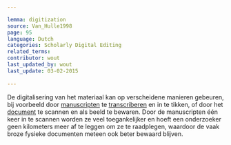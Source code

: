 ```yaml
---

lemma: digitization
source: Van_Hulle1998
page: 95 
language: Dutch
categories: Scholarly Digital Editing
related_terms: 
contributor: wout
last_updated_by: wout
last_update: 03-02-2015
        
---
```


De digitalisering van het materiaal kan op verscheidene manieren gebeuren, bij voorbeeld door [manuscripten](manuscript.html) te [transcriberen](transcription.html) en in te tikken, of door het [document](document.html) te scannen en als beeld te bewaren. Door de manuscripten één keer in te scannen worden ze veel toegankelijker en hoeft een onderzoeker geen kilometers meer af te leggen om ze te raadplegen, waardoor de vaak broze fysieke documenten meteen ook beter bewaard blijven.

